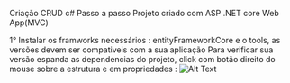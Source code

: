 Criação CRUD c# Passo a passo
Projeto criado com ASP .NET core Web App(MVC)

1° Instalar os framworks necessários :
entityFrameworkCore e o tools, as versões devem ser compativeis com a sua aplicação 
Para verificar sua versão espanda as dependencias do projeto, click com botão direito do mouse sobre a estrutura e em propriedades :
![Alt Text](images/nome_da_imagem.jpg)

